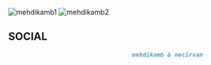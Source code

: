 ![mehdikamb1](https://github.com/user-attachments/assets/ddbc96c7-dc21-4993-8bf2-daab2b847da4)
![mehdikamb2](https://github.com/user-attachments/assets/bbb567e4-3ff3-4e8e-b5b9-97b64154749d)

## SOCIAL
```markdown
                                   mehdikamb & necirvan
```
